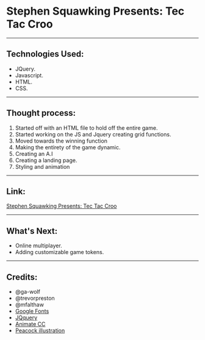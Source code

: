 # Stephen Squawking Presents: Tec Tac Croo

---

## Technologies Used:
- JQuery.
- Javascript.
- HTML.
- CSS.

---

## Thought process:
1. Started off with an HTML file to hold off the entire game.
2. Started working on the JS and Jquery creating grid functions.
3. Moved towards the winning function
4. Making the entirety of the game dynamic.
5. Creating an A.I
6. Creating a landing page.
7. Styling and animation

---

## Link:
[Stephen Squawking Presents: Tec Tac Croo](https://alanoudssr.github.io/project_0/)

---

## What's Next:
- Online multiplayer.
- Adding customizable game tokens.

---

## Credits:
- @ga-wolf
- @trevorpreston
- @mfalthaw
- [Google Fonts](https://fonts.google.com)
- [JQquery](https://github.com/jquery/jquery)
- [Animate CC](https://daneden.github.io/animate.css/)
- [Peacock illustration](https://alboardman.tumblr.com/post/125439936401/peacock)


